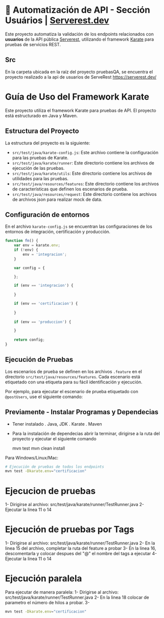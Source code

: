 # 🧪 Automatización de API - Sección Usuários | [Serverest.dev](https://serverest.dev)

Este proyecto automatiza la validación de los endpoints relacionados con **usuarios** de la API pública [Serverest](https://serverest.dev), utilizando el framework [Karate](https://github.com/karatelabs/karate) para pruebas de servicios REST.


## Src

En la carpeta ubicada en la raíz del proyecto pruebasQA, se encuentra el proyecto realizado a la api de usuarios de ServeRest https://serverest.dev/

# Guía de Uso del Framework Karate

Este proyecto utiliza el framework Karate para pruebas de API. El proyecto está estructurado en Java y Maven.

## Estructura del Proyecto

La estructura del proyecto es la siguiente:

- `src/test/java/karate-config.js`: Este archivo contiene la configuración para las pruebas de Karate.
- `src/test/java/karate/runner`: Este directorio contiene los archivos de ejecución de las pruebas.
- `src/test/java/karate/utils`: Este directorio contiene los archivos de utilidades para las pruebas.
- `src/test/java/resources/features`: Este directorio contiene los archivos de características que definen los escenarios de prueba.
- `src/test/java/resources/request`: Este directorio contiene los archivos de archivos json para realizar mock de data.

## Configuración de entornos

En el archivo `karate-config.js` se encuentran las configuraciones de los entornos de integración, certificación y producción.

  ```javascript
  function fn() {
      var env = karate.env; 
      if (!env) {
          env = 'integracion'; 
      }
  
      var config = { 

      };

      if (env == 'integracion') {
     
      }

      if (env == 'certificacion') {
     
      }
      
      if (env == 'produccion') {

      }
      
      return config;
  }
  ```
## Ejecución de Pruebas

Los escenarios de prueba se definen en los archivos `.feature` en el directorio `src/test/java/resources/features`. Cada escenario está etiquetado con una etiqueta para su fácil identificación y ejecución.

Por ejemplo, para ejecutar el escenario de prueba etiquetado con `@postUsers`, use el siguiente comando:

## Previamente - Instalar Programas y Dependecias

- Tener instalado
  . Java, JDK
  . Karate
  . Maven

- Para la instalación de dependecias abrir la terminar, dirigirse a la ruta del proyecto y ejecutar el siguiente comando

 	mvn test mvn clean install


Para Windows/Linux/Mac:
```bash
# Ejecución de pruebas de todos los endpoints
mvn test -Dkarate.env="certificacion"
```
# Ejecucion de pruebas
1- Dirigirse al archivo: src/test/java/karate/runner/TestRunner.java
2- Ejecutar la linea 11 o 14

# Ejecución de pruebas por Tags

1- Dirigirse al archivo: src/test/java/karate/runner/TestRunner.java
2- En la linea 15 del archivo, completar la ruta del feature a probar
3- En la linea 16, descomentarla y colocar despues del "@" el nombre del tags a ejecutar
4- Ejecutar la linea 11 o 14

# Ejecución paralela

Para ejecutar de manera paralela:
1- Dirigirse al archivo: src/test/java/karate/runner/TestRunner.java
2- En la linea 18 colocar de parametro el número de hilos a probar.
3-
```bash
mvn test -Dkarate.env="certificacion"
```
